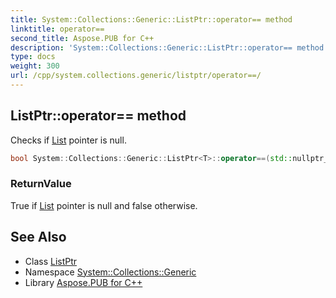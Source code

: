 ```yaml
---
title: System::Collections::Generic::ListPtr::operator== method
linktitle: operator==
second_title: Aspose.PUB for C++
description: 'System::Collections::Generic::ListPtr::operator== method. Checks if List pointer is null in C++.'
type: docs
weight: 300
url: /cpp/system.collections.generic/listptr/operator==/
---
```

## ListPtr::operator== method


Checks if [List](../../list/) pointer is null.

```cpp
bool System::Collections::Generic::ListPtr<T>::operator==(std::nullptr_t) const
```


### ReturnValue

True if [List](../../list/) pointer is null and false otherwise.

## See Also

* Class [ListPtr](../)
* Namespace [System::Collections::Generic](../../)
* Library [Aspose.PUB for C++](../../../)
